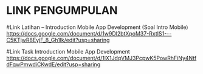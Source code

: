 # LINK PENGUMPULAN

#Link Latihan – Introduction Mobile App Development (Soal Intro Mobile)
https://docs.google.com/document/d/1w9Dl2btXpoM37-RxtIS1---C5KTjwR8EyjF_8_Gh1lk/edit?usp=sharing

#Link Task Introduction Mobile App Development
https://docs.google.com/document/d/1lX1JdqVMJ3PcpwK5PowRhFiNy4NtfdFqwPmwdiCKwdE/edit?usp=sharing